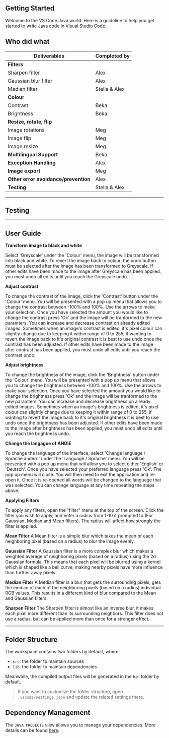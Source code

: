 ## Getting Started

Welcome to the VS Code Java world. Here is a guideline to help you get started to write Java code in Visual Studio Code.

## Who did what

| Deliverables                         | Completed by  |
| ------------------------------------ | ------------- |
| **Filters**                          |               |
| Sharpen filter                       | Alex          |
| Gaussian blur filter                 | Alex          |
| Median filter                        | Stella & Alex |
| **Colour**                           |               |
| Contrast                             | Beka          |
| Brightness                           | Beka          |
| **Resize, rotate, flip**             |               |
| Image rotations                      | Meg           |
| Image flip                           | Meg           |
| Image resize                         | Meg           |
| **Multilingual Support**             | Beka          |
| **Exception Handling**               | Alex          |
| **Image export**                     | Meg           |
| **Other error avoidance/prevention** | Alex          |
| **Testing**                          | Stella & Alex |

---

## Testing

---

## User Guide

**Transform image to black and white**

Select 'Greyscale' under the 'Colour' menu, the image will be transformed into black and white. To revert the image back to colour, the undo button must be selected after the image has been transformed to Greyscale. If other edits have been made to the image after Greyscale has been applied, you must undo all edits until you reach the Greyscale undo.

**Adjust contrast**

To change the contrast of the image, click the 'Contrast' button under the 'Colour' menu. You will be presented with a pop up menu that allows you to change the contrast between -100% and 100%. Use the arrows to make your selection. Once you have selected the amount you would like to change the contrast press 'Ok' and the image will be tranformed to the new paramters. You can increase and decrease contrast on already edited images. Sometimes when an image's contrast is edited, it's pixel colour can slightly change due to keeping it within range of 0 to 255, if wanting to revert the image back to it's original contrast it is best to use undo once the contrast has been adjusted. If other edits have been made to the image after contrast has been applied, you must undo all edits until you reach the contrast undo.

**Adjust brightness**

To change the brightness of the image, click the 'Brightness' button under the 'Colour' menu. You will be presented with a pop up menu that allows you to change the brightness between -100% and 100%. Use the arrows to make your selection. Once you have selected the amount you would like to change the brightness press 'Ok' and the image will be tranformed to the new paramters. You can increase and decrease brightness on already edited images. Sometimes when an image's brightness is edited, it's pixel colour can slightly change due to keeping it within range of 0 to 255, if wanting to revert the image back to it's original brightness it is best to use undo once the brightness has been adjusted. If other edits have been made to the image after brightness has been applied, you must undo all edits until you reach the brightness undo.

**Change the langague of ANDIE**

To change the language of the interface, select 'Change language / Sprache ändern' under the 'Language / Sprache' menu. You will be presented with a pop up menu that will allow you to select either 'English' or 'Deutsch'. Once you have selected your preferred language press 'Ok'. The pop up menu will close. You will then need to exit the application and re-open it. Once it is re-opened all words will be changed to the language that was selected. You can change language at any time repeating the steps above.

**Applying Filters**

To apply any filters, open the "filter" menu at the top of the screen. Click the filter you wish to apply, and enter a radius from 1-10 if prompted to (For Gaussian, Median and Mean filters). The radius will affect how strongly the filter is applied.

**Mean Filter**
A Mean filter is a simple blur which takes the mean of each neighboring pixel (based on a radius) to blur the image evenly.

**Gaussian Filter**
A Gaussian filter is a more complex blur which makes a weighted average of neighboring pixels (based on a radius) using the 2d Gaussian formula. This means that each pixel will be blurred using a kernel which is shaped like a bell curve, making nearby pixels have more influence than further away pixels.

**Median Filter**
A Median filter is a blur that gets the surrounding pixels, gets the median of each of the neighboring pixels (based on a radius) individual RGB values. This results in a different kind of blur compared to the Mean and Gaussian filters.

**Sharpen Filter**
The Sharpen filter is almost like an inverse blur, it makes each pixel more different than its surrounding neighbors. This filter does not use a radius, but can be applied more than once for a stronger effect.

---

## Folder Structure

The workspace contains two folders by default, where:

- `src`: the folder to maintain sources
- `lib`: the folder to maintain dependencies

Meanwhile, the compiled output files will be generated in the `bin` folder by default.

> If you want to customize the folder structure, open `.vscode/settings.json` and update the related settings there.

## Dependency Management

The `JAVA PROJECTS` view allows you to manage your dependencies. More details can be found [here](https://github.com/microsoft/vscode-java-dependency#manage-dependencies).
